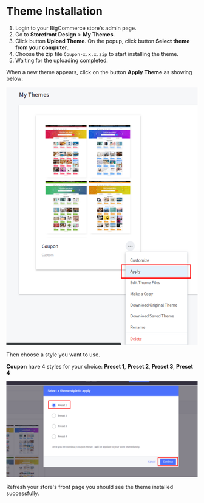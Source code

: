 # Theme Installation

1. Login to your BigCommerce store's admin page. 
2. Go to __Storefront Design__ > __My Themes__. 
3. Click button __Upload Theme__. On the popup, click button __Select theme from your computer__. 
4. Choose the zip file `Coupon-x.x.x.zip` to start installing the theme.
5. Waiting for the uploading completed.

When a new theme appears, click on the button __Apply Theme__ as showing below:

![Apply Theme](img/apply-theme.png)

Then choose a style you want to use. 

__Coupon__ have 4 styles for your choice: __Preset 1__, __Preset 2__, __Preset 3__, __Preset 4__

![Apply Theme](img/select-theme.png)

Refresh your store's front page you should see the theme installed successfully.


